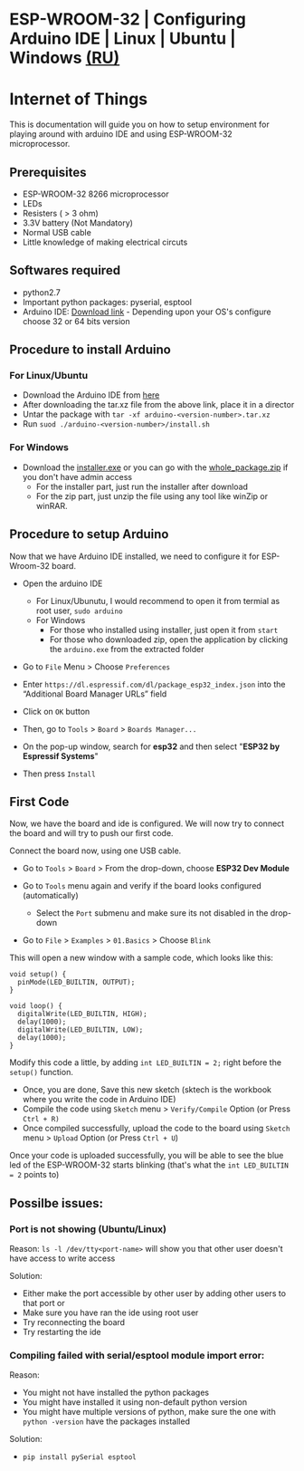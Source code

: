 # ESP-WROOM-32 | Configuring Arduino IDE | Linux | Ubuntu | Windows [(RU)](/README_ru.md)

# Internet of Things

This is documentation will guide you on how to setup environment for playing around with arduino IDE and using ESP-WROOM-32 microprocessor.

## Prerequisites

- ESP-WROOM-32 8266 microprocessor
- LEDs
- Resisters ( > 3 ohm)
- 3.3V battery (Not Mandatory)
- Normal USB cable
- Little knowledge of making electrical circuts

## Softwares required

- python2.7
- Important python packages: pyserial, esptool
- Arduino IDE: [Download link](https://www.arduino.cc/en/Main/Software) - Depending upon your OS's configure choose 32 or 64 bits version

## Procedure to install Arduino

### For Linux/Ubuntu

- Download the Arduino IDE from [here](https://www.arduino.cc/en/Main/Software) 
- After downloading the tar.xz file from the above link, place it in a director
- Untar the package with `tar -xf arduino-<version-number>.tar.xz` 
- Run `suod ./arduino-<version-number>/install.sh`

### For Windows

- Download the [installer.exe](https://www.arduino.cc/download_handler.php?f=/arduino-1.8.10-windows.exe) or you can go with the [whole_package.zip](https://www.arduino.cc/download_handler.php?f=/arduino-1.8.10-windows.zip) if you don't have admin access
	- For the installer part, just run the installer after download
	- For the zip part, just unzip the file using any tool like winZip or winRAR.

## Procedure to setup Arduino

Now that we have Arduino IDE installed, we need to configure it for ESP-Wroom-32 board.

- Open the arduino IDE
	- For Linux/Ubunutu, I would recommend to open it from termial as root user, `sudo arduino`
	- For Windows
		- For those who installed using installer, just open it from `start`
		- For those who downloaded zip, open the application by clicking the `arduino.exe` from the extracted folder

- Go to `File` Menu > Choose `Preferences`
- Enter `https://dl.espressif.com/dl/package_esp32_index.json` into the “Additional Board Manager URLs” field
- Click on `OK` button
- Then, go to `Tools` > `Board` > `Boards Manager...`
- On the pop-up window, search for **esp32** and then select "**ESP32 by Espressif Systems**"
- Then press `Install`

## First Code 

Now, we have the board and ide is configured. We will now try to connect the board and will try to push our first code.

Connect the board now, using one USB cable.

- Go to `Tools` > `Board` > From the drop-down, choose **ESP32 Dev Module**

- Go to `Tools` menu again and verify if the board looks configured (automatically)
	- Select the `Port` submenu and make sure its not disabled in the drop-down

- Go to `File` > `Examples` > `01.Basics` > Choose `Blink`

This will open a new window with a sample code, which looks like this: 


```code
void setup() {
  pinMode(LED_BUILTIN, OUTPUT);
}

void loop() {
  digitalWrite(LED_BUILTIN, HIGH);
  delay(1000);
  digitalWrite(LED_BUILTIN, LOW); 
  delay(1000);
}
```

Modify this code a little, by adding `int LED_BUILTIN = 2;` right before the `setup()` function.

- Once, you are done, Save this new sketch (sktech is the workbook where you write the code in Arduino IDE)
- Compile the code using `Sketch` menu > `Verify/Compile` Option (or Press `Ctrl + R)`
- Once compiled successfully, upload the code to the board using `Sketch` menu > `Upload` Option (or Press `Ctrl + U`)

Once your code is uploaded successfully, you will be able to see the blue led of the ESP-WROOM-32 starts blinking (that's what the `int LED_BUILTIN = 2` points to)


## Possilbe issues:

### Port is not showing (Ubuntu/Linux)

Reason: `ls -l /dev/tty<port-name>` will show you that other user doesn't have access to write access

Solution:
- Either make the port accessible by other user by adding other users to that port
or 
- Make sure you have ran the ide using root user
- Try reconnecting the board
- Try restarting the ide

### Compiling failed with serial/esptool module import error:

Reason: 
- You might not have installed the python packages 
- You might have installed it using non-default python version
- You might have multiple versions of python, make sure the one with `python -version` have the packages installed

Solution:
- `pip install pySerial esptool`
